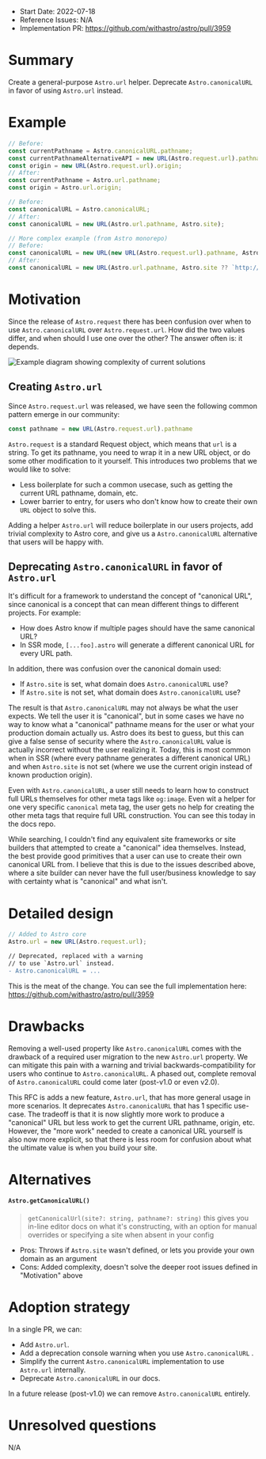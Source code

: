 - Start Date: 2022-07-18
- Reference Issues: N/A
- Implementation PR: https://github.com/withastro/astro/pull/3959

# Summary

Create a general-purpose `Astro.url` helper. Deprecate `Astro.canonicalURL` in favor of using `Astro.url` instead.

# Example

```js
// Before:
const currentPathname = Astro.canonicalURL.pathname;
const currentPathnameAlternativeAPI = new URL(Astro.request.url).pathname;
const origin = new URL(Astro.request.url).origin;
// After:
const currentPathname = Astro.url.pathname;
const origin = Astro.url.origin;
```

```js
// Before:
const canonicalURL = Astro.canonicalURL;
// After:
const canonicalURL = new URL(Astro.url.pathname, Astro.site);
```

```js
// More complex example (from Astro monorepo)
// Before:
const canonicalURL = new URL(new URL(Astro.request.url).pathname, Astro.site ?? `http://example.com`);
// After:
const canonicalURL = new URL(Astro.url.pathname, Astro.site ?? `http://example.com`);
```

# Motivation

Since the release of `Astro.request` there has been confusion over when to use `Astro.canonicalURL` over `Astro.request.url`. How did the two values differ, and when should I use one over the other? The answer often is: it depends. 

![Example diagram showing complexity of current solutions](https://cdn.discordapp.com/attachments/986683030418620476/996815335686688898/unknown.png)

## Creating `Astro.url`

Since `Astro.request.url` was released, we have seen the following common pattern emerge in our community:

```js
const pathname = new URL(Astro.request.url).pathname
```

`Astro.request` is a standard Request object, which means that `url` is a string. To get its pathname, you need to wrap it in a new URL object, or do some other modification to it yourself. This introduces two problems that we would like to solve:

- Less boilerplate for such a common usecase, such as getting the current URL pathname, domain, etc.
- Lower barrier to entry, for users who don't know how to create their own `URL` object to solve this.

Adding a helper `Astro.url` will reduce boilerplate in our users projects, add trivial complexity to Astro core, and give us a `Astro.canonicalURL` alternative that users will be happy with.


## Deprecating `Astro.canonicalURL` in favor of `Astro.url`

It's difficult for a framework to understand the concept of "canonical URL", since canonical is a concept that can mean different things to different projects. For example:

- How does Astro know if multiple pages should have the same canonical URL?
- In SSR mode, `[...foo].astro` will generate a different canonical URL for every URL path.

In addition, there was confusion over the canonical domain used:

- If `Astro.site` is set, what domain does `Astro.canonicalURL` use?
- If `Astro.site` is not set, what domain does `Astro.canonicalURL` use?

The result is that `Astro.canonicalURL` may not always be what the user expects. We tell the user it is "canonical", but in some cases we have no way to know what a "canonical" pathname means for the user or what your production domain actually us. Astro does its best to guess, but this can give a false sense of security where the `Astro.canonicalURL` value is actually incorrect without the user realizing it. Today, this is most common when in SSR (where every pathname generates a different canonical URL) and when `Astro.site` is not set (where we use the current origin instead of known production origin).

Even with `Astro.canonicalURL`, a user still needs to learn how to construct full URLs themselves for other meta tags like `og:image`. Even wit a helper for one very specific `canonical` meta tag, the user gets no help for creating the other meta tags that require full URL construction. You can see this today in the docs repo.

While searching, I couldn't find any equivalent site frameworks or site builders that attempted to create a "canonical" idea themselves. Instead, the best provide good primitives that a user can use to create their own canonical URL from. I believe that this is due to the issues described above, where a site builder can never have the full user/business knowledge to say with certainty what is "canonical" and what isn't.



# Detailed design

```js
// Added to Astro core
Astro.url = new URL(Astro.request.url);
```

```diff
// Deprecated, replaced with a warning
// to use `Astro.url` instead.
- Astro.canonicalURL = ...
```

This is the meat of the change. You can see the full implementation here: https://github.com/withastro/astro/pull/3959

# Drawbacks

Removing a well-used property like `Astro.canonicalURL` comes with the drawback of a required user migration to the new `Astro.url` property. We can mitigate this pain with a warning and trivial backwards-compatibility for users who continue to `Astro.canonicalURL`. A phased out, complete removal of `Astro.canonicalURL` could come later (post-v1.0 or even v2.0).

This RFC is adds a new feature, `Astro.url`, that has more general usage in more scenarios. It deprecates `Astro.canonicalURL` that has 1 specific use-case. The tradeoff is that it is now slightly more work to produce a "canonical" URL but less work to get the current URL pathname, origin, etc. However, the "more work" needed to create a canonical URL yourself is also now more explicit, so that there is less room for confusion about what the ultimate value is when you build your site.


# Alternatives

#### `Astro.getCanonicalURL()`

> `getCanonicalUrl(site?: string, pathname?: string)` this gives you in-line editor docs on what it's constructing, with an option for manual overrides or specifying a site when absent in your config

- Pros: Throws if `Astro.site` wasn't defined, or lets you provide your own domain as an argument
- Cons: Added complexity, doesn't solve the deeper root issues defined in "Motivation" above

# Adoption strategy

In a single PR, we can:

- Add `Astro.url`.
- Add a deprecation console warning when you use `Astro.canonicalURL` .
- Simplify the current `Astro.canonicalURL` implementation to use `Astro.url` internally.
- Deprecate `Astro.canonicalURL` in our docs.

In a future release (post-v1.0) we can remove `Astro.canonicalURL` entirely.

# Unresolved questions

N/A
